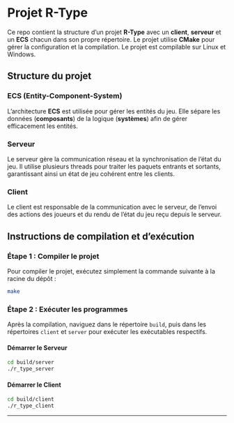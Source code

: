 # Projet R-Type

Ce repo contient la structure d’un projet **R-Type** avec un **client**,  **serveur** et un **ECS** chacun dans son propre répertoire. Le projet utilise **CMake** pour gérer la configuration et la compilation. Le projet est compilable sur Linux et Windows.

## Structure du projet

### ECS (Entity-Component-System)
L’architecture **ECS** est utilisée pour gérer les entités du jeu. Elle sépare les données (**composants**) de la logique (**systèmes**) afin de gérer efficacement les entités.

### Serveur
Le serveur gère la communication réseau et la synchronisation de l’état du jeu. Il utilise plusieurs threads pour traiter les paquets entrants et sortants, garantissant ainsi un état de jeu cohérent entre les clients.

### Client
Le client est responsable de la communication avec le serveur, de l’envoi des actions des joueurs et du rendu de l’état du jeu reçu depuis le serveur.

## Instructions de compilation et d’exécution

### Étape 1 : Compiler le projet

Pour compiler le projet, exécutez simplement la commande suivante à la racine du dépôt :

```bash
make
```

### Étape 2 : Exécuter les programmes

Après la compilation, naviguez dans le répertoire `build`, puis dans les répertoires `client` et `server` pour exécuter les exécutables respectifs.

#### Démarrer le Serveur

```bash
cd build/server
./r_type_server
```

#### Démarrer le Client

```bash
cd build/client
./r_type_client
``` 

--- 
